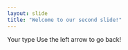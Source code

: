 ```yaml
---
layout: slide
title: "Welcome to our second slide!"
---
```

Your type
Use the left arrow to go back!
